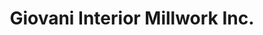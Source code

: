 ---
title: "Giovani Interior Millwork Inc."
url: /surrey/giovani-interior-millwork-inc/
shop: kitchen
---
